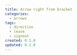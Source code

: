 ```yaml
---
title: Arrow right from bracket
categories:
  - arrows
tags:
  - direction
  - leave
  - signout
created: 0.1.0
updated: 0.1.0
---
```

